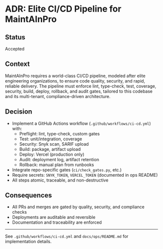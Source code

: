 # ADR: Elite CI/CD Pipeline for MaintAInPro

## Status

Accepted

## Context

MaintAInPro requires a world-class CI/CD pipeline, modeled after elite
engineering organizations, to ensure code quality, security, and rapid, reliable
delivery. The pipeline must enforce lint, type-check, test, coverage, security,
build, deploy, rollback, and audit gates, tailored to this codebase and its
multi-tenant, compliance-driven architecture.

## Decision

- Implement a GitHub Actions workflow (`.github/workflows/ci-cd.yml`) with:
  - Preflight: lint, type-check, custom gates
  - Test: unit/integration, coverage
  - Security: Snyk scan, SARIF upload
  - Build: package, artifact upload
  - Deploy: Vercel (production only)
  - Audit: deployment log, artifact retention
  - Rollback: manual plan from runbooks
- Integrate repo-specific gates (`ci/check_gates.py`, etc.)
- Require secrets: `SNYK_TOKEN`, `VERCEL_TOKEN` (documented in ops README)
- All steps atomic, traceable, and non-destructive

## Consequences

- All PRs and merges are gated by quality, security, and compliance checks
- Deployments are auditable and reversible
- Documentation and traceability are enforced

---

See `.github/workflows/ci-cd.yml` and `docs/ops/README.md` for implementation
details.
